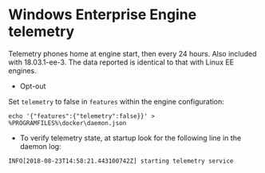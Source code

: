# Windows Enterprise Engine telemetry

Telemetry phones home at engine start, then every 24 hours. Also included with 18.03.1-ee-3. The data reported is identical to that with Linux EE engines.

* Opt-out

Set `telemetry` to false in `features` within the engine configuration:

`echo '{"features":{"telemetry":false}}' > %PROGRAMFILES%\docker\daemon.json`

* To verify telemetry state, at startup look for the following line in the daemon log:

`INFO[2018-08-23T14:58:21.443100742Z] starting telemetry service`
